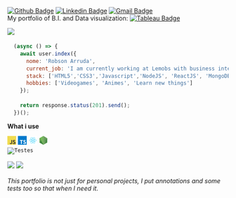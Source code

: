 [![Github Badge](https://img.shields.io/badge/-Github-000?style=flat-square&logo=Github&logoColor=white&link=https://github.com/robsonshockwave)](https://github.com/robsonshockwave)
[![Linkedin Badge](https://img.shields.io/badge/-LinkedIn-blue?style=flat-square&logo=Linkedin&logoColor=white&link=https://www.linkedin.com/in//)](https://www.linkedin.com/in//)
[![Gmail Badge](https://img.shields.io/badge/-Gmail-c14438?style=flat-square&logo=Gmail&logoColor=white&link=mailto:robsondearruda1999@gmail.com)](mailto:robsondearruda1999@gmail.com)
<br/>
My portfolio of B.I. and Data visualization:   [![Tableau Badge](https://shields.io/badge/-Tableau-orange?style=flat-square&link=https://public.tableau.com/profile/robson.de.arruda.silva#!/?newProfile=&activeTab=0)](https://public.tableau.com/profile/robson.de.arruda.silva#!/?newProfile=&activeTab=0)
 
<div>
<img src="header.png">
</div>

```javascript
  (async () => {
    await user.index({
      nome: 'Robson Arruda',
      current_job: 'I am currently working at Lemobs with business intelligence and data visualization',
      stack: ['HTML5','CSS3','Javascript','NodeJS', 'ReactJS', 'MongoDB', 'PostgreSQL', 'Jest'],
      hobbies: ['Videogames', 'Animes', 'Learn new things']
    });
    
    return response.status(201).send();
  })();
```

**What i use**  

<code><img height="20" src="https://raw.githubusercontent.com/github/explore/80688e429a7d4ef2fca1e82350fe8e3517d3494d/topics/javascript/javascript.png" alt="Javascript"/></code>
<code><img height="20" src="https://raw.githubusercontent.com/github/explore/80688e429a7d4ef2fca1e82350fe8e3517d3494d/topics/typescript/typescript.png" alt="Typescript"/></code>
<code><img height="20" src="https://raw.githubusercontent.com/github/explore/80688e429a7d4ef2fca1e82350fe8e3517d3494d/topics/react/react.png" alt="React"/></code>
<code><img height="20" src="https://raw.githubusercontent.com/github/explore/80688e429a7d4ef2fca1e82350fe8e3517d3494d/topics/nodejs/nodejs.png" alt="NodeJS"/></code>  
<code><img height="20" src="https://user-images.githubusercontent.com/51785898/91358293-f0581000-e7c8-11ea-95f0-f1a8e29ee9d1.png" alt="Testes"/></code>

<p align="justify">
  <img align="center" src="https://github-readme-stats.vercel.app/api?username=robsonshockwave&show_icons=true&count_private=true&theme=dracula&hide=issues" />
</a>
  <img align="center" src="https://github-readme-stats.vercel.app/api/top-langs/?username=robsonshockwave&layout=compact&theme=dracula" />
</a>
 
<h6>This portfolio is not just for personal projects, I put annotations and some tests too so that when I need it.</h6> 
